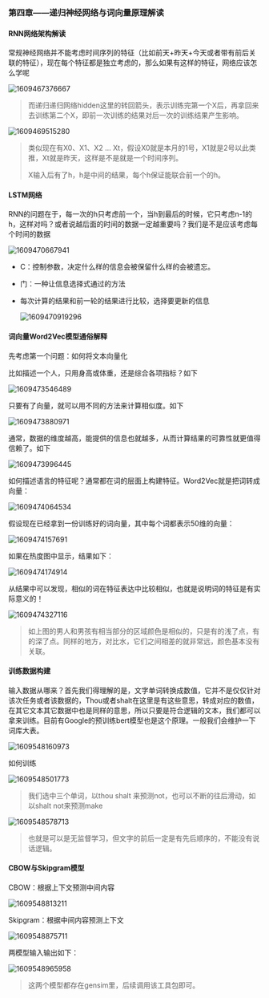 ### 第四章——递归神经网络与词向量原理解读

#### RNN网络架构解读

常规神经网络并不能考虑时间序列的特征（比如前天+昨天+今天或者带有前后关联的特征），现在每个特征都是独立考虑的，那么如果有这样的特征，网络应该怎么学呢

![1609467376667](assets/1609467376667.png)

> 而递归递归网络hidden这里的转回箭头，表示训练完第一个X后，再拿回来去训练第二个X，即前一次训练的结果对后一次的训练结果产生影响。

![1609469515280](assets/1609469515280.png)

> 类似现在有X0、X1、X2 ... Xt，假设X0就是本月的1号，X1就是2号以此类推，Xt就是昨天，这样是不是就是一个时间序列。
>
> X输入后有了h，h是中间的结果，每个h保证能联合前一个的h。



#### LSTM网络

RNN的问题在于，每一次的h只考虑前一个，当h到最后的时候，它只考虑n-1的h，这样对吗？或者说越后面的时间的数据一定越重要吗？我们是不是应该考虑每个时间的数据

![1609470667941](assets/1609470667941.png)

- C：控制参数，决定什么样的信息会被保留什么样的会被遗忘。

- 门：一种让信息选择式通过的方法

- 每次计算的结果和前一轮的结果进行比较，选择要更新的信息

  ![1609470919296](assets/1609470919296.png)



#### 词向量Word2Vec模型通俗解释

先考虑第一个问题：如何将文本向量化

比如描述一个人，只用身高或体重，还是综合各项指标？如下

![1609473546489](assets/1609473546489.png)

只要有了向量，就可以用不同的方法来计算相似度。如下

![1609473880971](assets/1609473880971.png)

通常，数据的维度越高，能提供的信息也就越多，从而计算结果的可靠性就更值得信赖了。如下

![1609473996445](assets/1609473996445.png)

如何描述语言的特征呢？通常都在词的层面上构建特征。Word2Vec就是把词转成向量：

![1609474064534](assets/1609474064534.png)

假设现在已经拿到一份训练好的词向量，其中每个词都表示50维的向量：

![1609474157691](assets/1609474157691.png)

如果在热度图中显示，结果如下：

![1609474174914](assets/1609474174914.png)

从结果中可以发现，相似的词在特征表达中比较相似，也就是说明词的特征是有实际意义的！

![1609474327116](assets/1609474327116.png)

> 如上图的男人和男孩有相当部分的区域颜色是相似的，只是有的浅了点，有的深了点。同样的地方，对比水，它们之间相差的就非常远，颜色基本没有关联。



#### 训练数据构建

输入数据从哪来？首先我们得理解的是，文字单词转换成数值，它并不是仅仅针对该次任务或者该数据的，Thou或者shalt在这里是有这些意思，转成对应的数值，在其它文本其它数据中也是同样的意思，所以只要是符合逻辑的文本，我们都可以拿来训练。目前有Google的预训练bert模型也是这个原理。一般我们会维护一下词库大表。

![1609548160973](assets/1609548160973.png)

如何训练

![1609548501773](assets/1609548501773.png)

> 我们选中三个单词，以thou shalt 来预测not，也可以不断的往后滑动，如以shalt not来预测make

![1609548578713](assets/1609548578713.png)

> 也就是可以是无监督学习，但文字的前后一定是有先后顺序的，不能没有说话逻辑。



#### CBOW与Skipgram模型

CBOW：根据上下文预测中间内容

![1609548813211](assets/1609548813211.png)

Skipgram：根据中间内容预测上下文

![1609548875711](assets/1609548875711.png)

两模型输入输出如下：

![1609548965958](assets/1609548965958.png)

> 这两个模型都存在gensim里，后续调用该工具包即可。